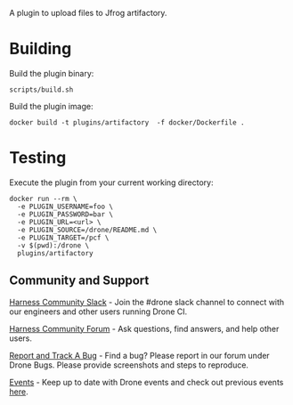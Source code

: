A plugin to upload files to Jfrog artifactory.

# Building

Build the plugin binary:

```text
scripts/build.sh
```

Build the plugin image:

```text
docker build -t plugins/artifactory  -f docker/Dockerfile .
```

# Testing

Execute the plugin from your current working directory:

```text
docker run --rm \
  -e PLUGIN_USERNAME=foo \
  -e PLUGIN_PASSWORD=bar \
  -e PLUGIN_URL=<url> \
  -e PLUGIN_SOURCE=/drone/README.md \
  -e PLUGIN_TARGET=/pcf \
  -v $(pwd):/drone \
  plugins/artifactory
```

## Community and Support
[Harness Community Slack](https://join.slack.com/t/harnesscommunity/shared_invite/zt-y4hdqh7p-RVuEQyIl5Hcx4Ck8VCvzBw) - Join the #drone slack channel to connect with our engineers and other users running Drone CI.

[Harness Community Forum](https://community.harness.io/) - Ask questions, find answers, and help other users.

[Report and Track A Bug](https://community.harness.io/c/bugs/17) - Find a bug? Please report in our forum under Drone Bugs. Please provide screenshots and steps to reproduce. 

[Events](https://www.meetup.com/harness/) - Keep up to date with Drone events and check out previous events [here](https://www.youtube.com/watch?v=Oq34ImUGcHA&list=PLXsYHFsLmqf3zwelQDAKoVNmLeqcVsD9o).